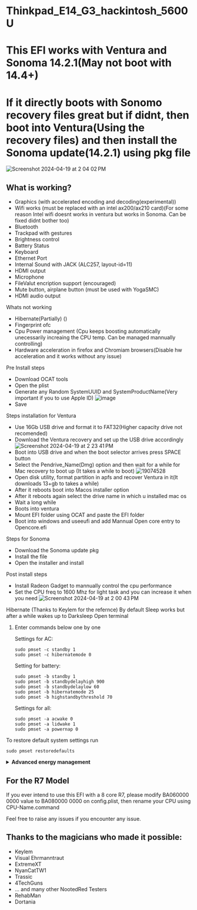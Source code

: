 # Thinkpad_E14_G3_hackintosh_5600U

# This EFI works with Ventura and Sonoma 14.2.1(May not boot with 14.4+)
# If it directly boots with Sonomo recovery files great but if didnt, then boot into Ventura(Using the recovery files) and then install the Sonoma update(14.2.1) using pkg file
![Screenshot 2024-04-19 at 2 04 02 PM](https://github.com/anirbanpolvolt/Thinkpad_E14_G3_hackintosh/assets/58901118/9b99d80d-5b16-4eae-bf1f-b91471fb3482)

What is working?
--
- Graphics (with accelerated encoding and decoding(experimental))
- Wifi works (must be replaced with an intel ax200/ax210 card)(For some reason Intel wifi doesnt works in ventura but works in Sonoma. Can be fixed didnt bother too)
- Bluetooth
- Trackpad with gestures
- Brightness control
- Battery Status
- Keyboard
- Ethernet Port
- Internal Sound with JACK (ALC257, layout-id=11)
- HDMI output
- Microphone
- FileValut encription support (encouraged)
- Mute button, airplane button (must be used with YogaSMC)
- HDMI audio output


Whats not working 
- Hibernate(Partially) ()
- Fingerprint ofc
- Cpu Power management (Cpu keeps boosting automatically unecessarily increaing the CPU temp. Can be managed mannually controlling)
- Hardware acceleration in firefox and Chromiam browsers(Disable hw acceleration and it works without any issue)

Pre Install steps
- Download OCAT tools 
- Open the plist
- Generate any Random SystemUUID and SystemProductName(Very important if you to use Apple ID)
  ![image](https://github.com/anirbanpolvolt/Thinkpad_E14_G3_hackintosh/assets/58901118/da84ecdf-4925-4e4b-8553-d6fca4c3cafb)
- Save

Steps installation for Ventura
- Use 16Gb USB drive and format it to FAT32(Higher capacity drive not recomended)
- Download the Ventura recovery and set up the USB drive accordingly
  ![Screenshot 2024-04-19 at 2 23 41 PM](https://github.com/anirbanpolvolt/Thinkpad_E14_G3_hackintosh/assets/58901118/09f5df5f-0a33-41a1-8821-21162abfb231)
- Boot into USB drive and when the boot selector arrives press SPACE button
- Select the Pendrive_Name(Dmg) option and then wait for a while for Mac recovery to boot up (It takes a while to boot)
  ![19074528](https://github.com/anirbanpolvolt/Thinkpad_E14_G3_hackintosh/assets/58901118/c6b5902b-8ca6-4dbc-8246-595d62b43dd5)
- Open disk utility, format partition in apfs and recover Ventura in it(It downloads 13+gb to takes a while)
- After it reboots boot into Macos installer option 
- After it reboots again select the drive name in which u installed mac os
- Wait a long while
- Boots into ventura
- Mount EFI folder using OCAT and paste the EFI folder 
- Boot into windows and useeufi and add Mannual Open core entry to Opencore.efi

Steps for Sonoma
- Download the Sonoma update pkg
- Install the file
- Open the installer and install

Post install steps
- Install Radeon Gadget to mannually control the cpu performance
- Set the CPU freq to 1600 Mhz for light task and you can increase it when you need
![Screenshot 2024-04-19 at 2 00 43 PM](https://github.com/anirbanpolvolt/Thinkpad_E14_G3_hackintosh/assets/58901118/8bd25dd8-f9f1-48c0-b2e2-b665bed05c63)


Hibernate (Thanks to Keylem for the refernce)
By default Sleep works but after a while wakes up to Darksleep
 Open terminal
1. Enter commands below one by one

   Settings for AC:

   ```
   sudo pmset -c standby 1
   sudo pmset -c hibernatemode 0
   ```

   Setting for battery:

   ```
   sudo pmset -b standby 1
   sudo pmset -b standbydelayhigh 900
   sudo pmset -b standbydelaylow 60
   sudo pmset -b hibernatemode 25
   sudo pmset -b highstandbythreshold 70
   ```

   Settings for all:

   ```
   sudo pmset -a acwake 0
   sudo pmset -a lidwake 1
   sudo pmset -a powernap 0
   ```

To restore default system settings run

```
sudo pmset restoredefaults
```
<details>  
<summary><strong>Advanced energy management</strong></summary>

`acwake`: wake the machine when power source (AC/battery) is changed (value = 0/1)

`lidwake`: wake the machine when the laptop lid (or clamshell) is opened (value = 0/1)

`powernap`: enable/disable Power Nap on supported machines (value = 0/1)

`standbydelayhigh` and `standbydelaylow` specify the delay, in seconds,
before writing the hibernation image to disk and powering off memory for Standby.
standbydelayhigh is used when the remaining battery capacity is above `highstandbythreshold`(has a default value of 50 percent),
and standbydelaylow is used when the remaining battery capacity is below highstandbythreshold.

`hibernatemode` supports values of 0, 3, or 25. To disable hibernation, set hibernatemode to 0.  
`hibernatemode` = 0 by default on desktops. The system will not back memory up to persistent storage. The system must wake from the contents of memory; the system will lose context on power loss.  
`hibernatemode` = 3 by default on portables. The system will store a copy of memory to persistent storage (the disk), and will power memory during sleep. The system will wake from memory, unless a power loss forces it to restore from hibernate image.  
`hibernatemode` = 25 is only settable via pmset. The system will store a copy of memory to persistent storage (the disk), and will remove power to memory. The system will restore from disk image. If you want "hibernation" - slower sleeps, slower wakes, and better battery life, you should use this setting.

[Source](https://www.dssw.co.uk/reference/pmset.html)

</details>

For the R7 Model
--
If you ever intend to use this EFI with a 8 core R7, please modify BA060000 0000 value to BA080000 0000 on config.plist, then rename your CPU using CPU-Name.command

Feel free to raise any issues if you encounter any issue.

Thanks to the magicians who made it possible: 
--
- Keylem 
- Visual Ehrmanntraut
- ExtremeXT
- NyanCatTW1
- Trassic
- 4TechGuns
- ... and many other NootedRed Testers
- RehabMan
- Dortania
